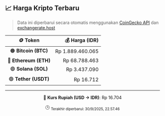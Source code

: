 

<!-- HARGA_KRIPTO -->
## 📈 Harga Kripto Terbaru

> Data ini diperbarui secara otomatis menggunakan [CoinGecko API](https://www.coingecko.com/) dan [exchangerate.host](https://exchangerate.host/)

<div align="center">

| 🪙 Token | 💰 Harga (IDR) |
|:------:|---------------:|
| 🟠 **Bitcoin (BTC)**   | Rp 1.889.460.065 |
| 🔵 **Ethereum (ETH)**  | Rp 68.788.463 |
| 🟣 **Solana (SOL)**    | Rp 3.437.090 |
| 🟢 **Tether (USDT)**   | Rp 16.712 |

---

💱 **Kurs Rupiah (USD → IDR)**: Rp 16.704

🕒 <sub>Terakhir diperbarui: 30/9/2025, 22.57.46</sub>

</div>
<!-- /HARGA_KRIPTO -->